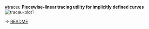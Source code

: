 #traceu
**Piecewise-linear tracing utility for implicitly defined curves**
![traceu-plot1](http://oliver-wiedemann.net/images/traceu-plot1.png)

-> [README](http://oliver-wiedemann.net/pages/traceu.html)

